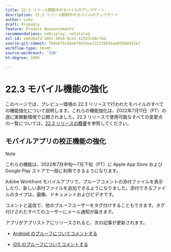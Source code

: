 ```yaml
---
title: 22.3 リリース期間中のモバイルのアップデート
description: 22.3 リリース期間中のモバイルのアップデート
author: Luke
draft: Probably
feature: Product Announcements
recommendations: noDisplay, noCatalog
exl-id: eb62baf2-109c-4b50-8cd1-415d3c40c7ed
source-git-commit: 76deb76c66e8f8a7dea721378591ae035b8d42e7
workflow-type: tm+mt
source-wordcount: '158'
ht-degree: 100%

---
```


# 22.3 モバイル機能の強化

このページでは、プレビュー環境の 22.3 リリースで行われたモバイルのすべての機能強化について説明します。これらの機能強化は、2022年7月11日（PT）の週に実稼動環境で公開されました。22.3 リリースで使用可能なすべての変更点の一覧については、[22.3 リリースの概要](../../../product-announcements/product-releases/22.3-release-activity/22-3-release-overview.md)を参照してください。

## モバイルアプリの校正機能の強化

>[!NOTE]
>
>これらの機能は、2022年7月中旬～7月下旬（PT）に Apple App Store および Google Play ストアで一般に利用できるようになります。


Adobe Workfront モバイルアプリで、プルーフコメントの添付ファイルを表示したり、新しい添付ファイルを追加できるようになりました。添付できるファイルのタイプは、画像、ドキュメントおよびビデオです。

コメントと返信で、他のプルーフユーザーをタグ付けすることもできます。タグ付けされたすべてのユーザーにメール通知が届きます。

アプリがアプリストアにリリースされると、次の記事が更新されます。

* [Android のプルーフについてコメントする](/help/quicksilver/workfront-basics/mobile-apps/using-the-workfront-mobile-app/comment-on-proofs-android.md)

* [iOS のプルーフについてコメントする](/help/quicksilver/workfront-basics/mobile-apps/using-the-workfront-mobile-app/comment-on-proofs-ios.md)

